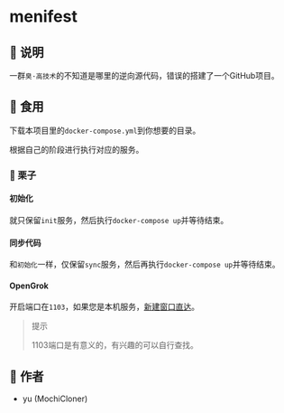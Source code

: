 # menifest

## 📃 说明

一群`臭·高技术`的不知道是哪里的逆向源代码，错误的搭建了一个GitHub项目。

## 🥗 食用

下载本项目里的`docker-compose.yml`到你想要的目录。

根据自己的阶段进行执行对应的服务。

### 🌰 栗子

#### 初始化

就只保留`init`服务，然后执行`docker-compose up`并等待结束。

#### 同步代码

和`初始化`一样，仅保留`sync`服务，然后再执行`docker-compose up`并等待结束。

#### OpenGrok

开启端口在`1103`，如果您是本机服务，[新建窗口直达](http://localhost:1103)。

> 提示
>
> 1103端口是有意义的，有兴趣的可以自行查找。

## 🎨 作者

* yu (MochiCloner)

